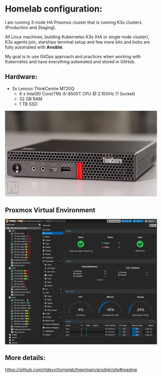 # Homelab configuration:

I am running 3-node HA Proxmox cluster that is running K3s clusters (Production and Staging).

All Linux machines, building Kubernetes K3s (HA or single node cluster), K3s agents join, starships terminal setup and few more bits and bobs are fully automated with **Ansible**.

My goal is to use GitOps approach and practices when working with Kubernetes and have everything automated and stored in GitHub.

## Hardware:

- 3x Lenovo ThinkCentre M720Q
    - 6 x Intel(R) Core(TM) i5-8500T CPU @ 2.10GHz (1 Socket)
    - 32 GB RAM
    - 1 TB SSD

![Lenovo M720Q](./ansible/site/assets/lenovo_m720q.jpg)

## Proxmox Virtual Environment

![Proxmox Virtual Environment](./ansible/site/assets/pve_summary.png)

## More details:

https://github.com/rtdevx/homelab/tree/main/ansible/site#readme